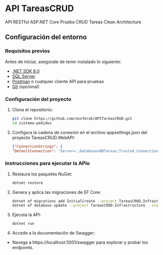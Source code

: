 # API TareasCRUD

API RESTful ASP.NET Core Prueba CRUD Tareas Clean Architecture

## **Configuración del entorno**

### **Requisitos previos**
Antes de iniciar, asegúrate de tener instalado lo siguiente:
- [.NET SDK 8.0](https://dotnet.microsoft.com/download)
- [SQL Server](https://www.microsoft.com/es-es/sql-server/sql-server-downloads)
- [Postman](https://www.postman.com/downloads/) o cualquier cliente API para pruebas
- [Git](https://git-scm.com/) (opcional)

### **Configuración del proyecto**
1. Clona el repositorio:
   ```bash
   git clone https://github.com/nosferak/APITareasCRUD.git
   cd sistema-pedidos
2.  Configura la cadena de conexión en el archivo appsettings.json del proyecto TareasCRUD.WebAPI:
    ```json
    {"ConnectionStrings": {
    "DefaultConnection": "Server=.;Database=DBTareas;Trusted_Connection=True;TrustServerCertificate=True;"}}

### **Instrucciones para ejecutar la APIo**
1. Restaura los paquetes NuGet:
   ```bash
   dotnet restore

2. Genera y aplica las migraciones de EF Core:
   ```bash
   dotnet ef migrations add InitialCreate --project TareasCRUD.Infrastructure --startup-project TareasCRUD.WebApi
   dotnet ef database update --project TareasCRUD.Infrastructure --startup-project TareasCRUD.WebApi

3. Ejecuta la API:
   ```bash
   dotnet run 

 4. Accede a la documentación de Swagger:
   - Navega a https://localhost:5001/swagger para explorar y probar los endpoints.

    
